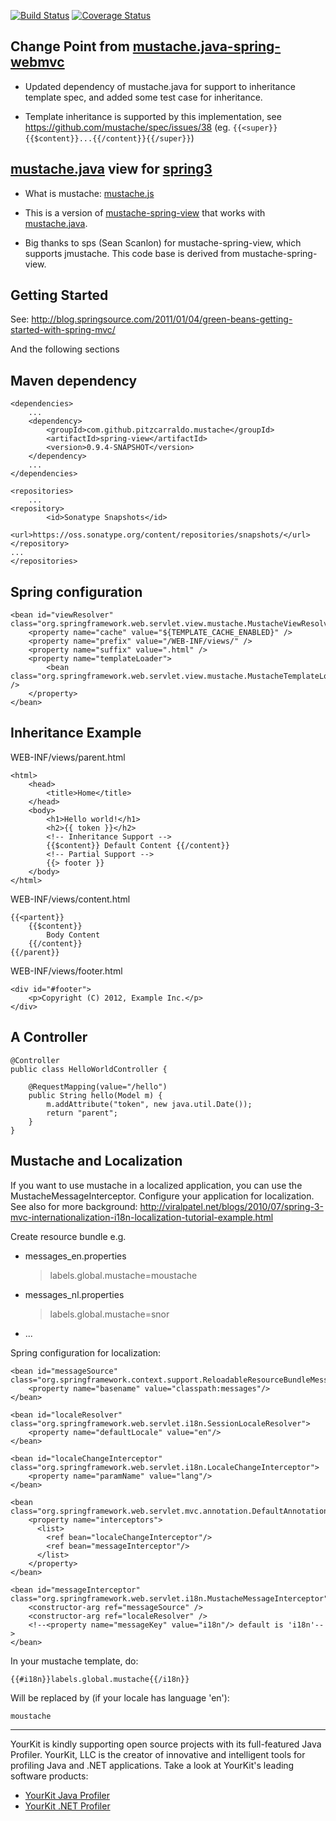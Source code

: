 [![Build Status](https://travis-ci.org/Pitzcarraldo/mustache-spring-view.svg?branch=master)](https://travis-ci.org/Pitzcarraldo/mustache-spring-view)
[![Coverage Status](https://coveralls.io/repos/Pitzcarraldo/mustache-spring-view/badge.png?branch=master)](https://coveralls.io/r/Pitzcarraldo/mustache-spring-view?branch=master)

Change Point from [mustache.java-spring-webmvc](https://github.com/ericdwhite/mustache.java-spring-webmvc)
-----------------
- Updated dependency of mustache.java for support to inheritance template spec, and added some test case for inheritance.

- Template inheritance is supported by this implementation, see <https://github.com/mustache/spec/issues/38> (eg. `{{<super}}{{$content}}...{{/content}}{{/super}}`)

[mustache.java](https://github.com/spullara/mustache.java) view for [spring3](http://static.springsource.org/spring/docs/3.0.x/spring-framework-reference/html/mvc.html)
---------------------------
- What is mustache: [mustache.js](http://mustache.github.com/mustache.5.html)

- This is a version of [mustache-spring-view](https://github.com/sps/mustache-spring-view) that
 works with [mustache.java](https://github.com/spullara/mustache.java).

- Big thanks to sps (Sean Scanlon) for mustache-spring-view, which supports jmustache. This code base is derived from mustache-spring-view.

Getting Started
-----------------
See: http://blog.springsource.com/2011/01/04/green-beans-getting-started-with-spring-mvc/

And the following sections

Maven dependency
-----------------


    <dependencies>
        ...
        <dependency>
            <groupId>com.github.pitzcarraldo.mustache</groupId>
            <artifactId>spring-view</artifactId>
            <version>0.9.4-SNAPSHOT</version>
        </dependency>
        ...
    </dependencies>
    
    <repositories>
    	...
  	<repository>
    		<id>Sonatype Snapshots</id>
    		<url>https://oss.sonatype.org/content/repositories/snapshots/</url>
  	</repository>
  	...
    </repositories>

Spring configuration
-------------

    <bean id="viewResolver" class="org.springframework.web.servlet.view.mustache.MustacheViewResolver">
        <property name="cache" value="${TEMPLATE_CACHE_ENABLED}" />
        <property name="prefix" value="/WEB-INF/views/" />
        <property name="suffix" value=".html" />
        <property name="templateLoader">
            <bean class="org.springframework.web.servlet.view.mustache.MustacheTemplateLoader"" />
        </property>
    </bean>
    
Inheritance Example
-------------
WEB-INF/views/parent.html

    <html>
        <head>
            <title>Home</title>
        </head>
        <body>
            <h1>Hello world!</h1>
            <h2>{{ token }}</h2>
            <!-- Inheritance Support -->
            {{$content}} Default Content {{/content}}
            <!-- Partial Support -->
            {{> footer }}
        </body>
    </html>
    
WEB-INF/views/content.html

    {{<partent}}
        {{$content}}
            Body Content
        {{/content}}
    {{/parent}}

WEB-INF/views/footer.html
    
    <div id="#footer">
        <p>Copyright (C) 2012, Example Inc.</p>
    </div>

A Controller
-------------

    @Controller
    public class HelloWorldController {
    
    	@RequestMapping(value="/hello")
    	public String hello(Model m) {
    		m.addAttribute("token", new java.util.Date());
    		return "parent";
    	}
    }


Mustache and Localization
-------------
If you want to use mustache in a localized application, you can use the MustacheMessageInterceptor.
Configure your application for localization.
See also for more background: http://viralpatel.net/blogs/2010/07/spring-3-mvc-internationalization-i18n-localization-tutorial-example.html

Create resource bundle e.g.
* messages_en.properties
    > labels.global.mustache=moustache
* messages_nl.properties
    > labels.global.mustache=snor
* ...

Spring configuration for localization:

    <bean id="messageSource" class="org.springframework.context.support.ReloadableResourceBundleMessageSource">
        <property name="basename" value="classpath:messages"/>
    </bean>

    <bean id="localeResolver" class="org.springframework.web.servlet.i18n.SessionLocaleResolver">
        <property name="defaultLocale" value="en"/>
    </bean>

    <bean id="localeChangeInterceptor" class="org.springframework.web.servlet.i18n.LocaleChangeInterceptor">
        <property name="paramName" value="lang"/>
    </bean>

    <bean class="org.springframework.web.servlet.mvc.annotation.DefaultAnnotationHandlerMapping">
        <property name="interceptors">
          <list>
            <ref bean="localeChangeInterceptor"/>
            <ref bean="messageInterceptor"/>
          </list>
        </property>
    </bean>

    <bean id="messageInterceptor" class="org.springframework.web.servlet.i18n.MustacheMessageInterceptor">
        <constructor-arg ref="messageSource" />
        <constructor-arg ref="localeResolver" />
        <!--<property name="messageKey" value="i18n"/> default is 'i18n'-->
    </bean>

In your mustache template, do:

    {{#i18n}}labels.global.mustache{{/i18n}}

Will be replaced by (if your locale has language 'en'):

    moustache




***
YourKit is kindly supporting open source projects with its full-featured Java Profiler.
YourKit, LLC is the creator of innovative and intelligent tools for profiling
Java and .NET applications. Take a look at YourKit's leading software products:

* <a href="http://www.yourkit.com/java/profiler/index.jsp">YourKit Java Profiler</a>
* <a href="http://www.yourkit.com/.net/profiler/index.jsp">YourKit .NET Profiler</a> 
